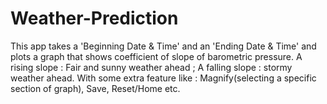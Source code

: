 # Weather-Prediction
This app takes a 'Beginning Date &amp; Time' and an 'Ending Date &amp; Time' and plots a graph that shows coefficient of slope of barometric pressure. A rising slope : Fair and sunny weather ahead ; A falling slope : stormy weather ahead. With some extra feature like : Magnify(selecting a specific section of graph), Save, Reset/Home etc.
